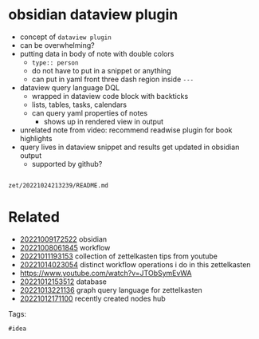 # obsidian dataview plugin

- concept of `dataview plugin`
- can be overwhelming?
- putting data in body of note with double colors
  - `type:: person`
  - do not have to put in a snippet or anything
  - can put in yaml front three dash region inside `---`
- dataview query language DQL
  - wrapped in dataview code block with backticks
  - lists, tables, tasks, calendars
  - can query yaml properties of notes
    - shows up in rendered view in output
- unrelated note from video: recommend readwise plugin for book highlights
- query lives in dataview snippet and results get updated in obsidian output
  - supported by github?

```
```

` zet/20221024213239/README.md `

# Related

- [20221009172522](/zet/20221009172522/README.md) obsidian
- [20221008061845](/zet/20221008061845/README.md) workflow
- [20221011193153](/zet/20221011193153/README.md) collection of zettelkasten tips from youtube
- [20221014023054](/zet/20221014023054/README.md) distinct workflow operations i do in this zettelkasten
- https://www.youtube.com/watch?v=JTObSymEvWA
- [20221012153512](/zet/20221012153512/README.md) database
- [20221013221136](/zet/20221013221136/README.md) graph query language for zettelkasten
- [20221012171100](/zet/20221012171100/README.md) recently created nodes hub

Tags:

    #idea
